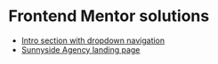 # Frontend Mentor solutions

- [Intro section with dropdown navigation](./intro-section-with-dropdown-navigation)
- [Sunnyside Agency landing page](./sunnyside-agency-landing-page)
